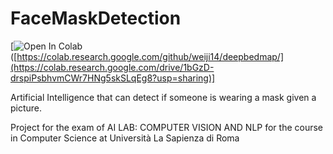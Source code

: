 # FaceMaskDetection

[![Open In Colab](https://colab.research.google.com/assets/colab-badge.svg)([https://colab.research.google.com/github/weiji14/deepbedmap/](https://colab.research.google.com/drive/1bGzD-drspiPsbhvmCWr7HNg5skSLqEg8?usp=sharing)]


Artificial Intelligence that can detect if someone is wearing a mask given a picture.

Project for the exam of AI LAB: COMPUTER VISION AND NLP for the course in Computer Science at Università La Sapienza di Roma 

